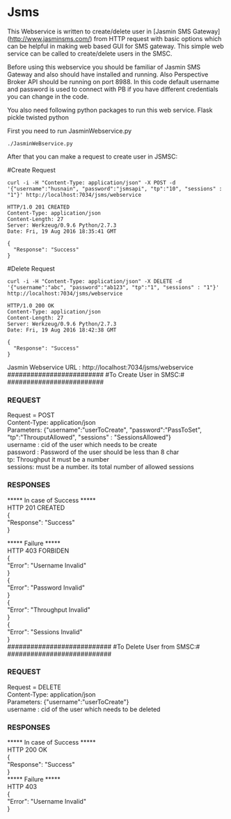 # Jsms

This Webservice is written to create/delete user in [Jasmin SMS Gateway] (http://www.jasminsms.com/) from HTTP request with basic options which can be helpful in making web based GUI for SMS gateway. This simple web service can be called to create/delete users in the SMSC.

Before using this webservice you should be familiar of Jasmin SMS Gateway and also should have installed and running. Also Perspective Broker API should be running on port 8988. In this code default username and password is used to connect with PB if you have different credentials you can change in the code.

You also need following python packages to run this web service.
Flask
pickle
twisted python

First you need to run JasminWebservice.py 
```
./JasminWeBservice.py
```
After that you can make a request to create user in JSMSC:

#Create Request
```
curl -i -H "Content-Type: application/json" -X POST -d '{"username":"husnain", "password":"jsmsapi", "tp":"10", "sessions" : "1"}' http://localhost:7034/jsms/webservice

HTTP/1.0 201 CREATED
Content-Type: application/json
Content-Length: 27
Server: Werkzeug/0.9.6 Python/2.7.3
Date: Fri, 19 Aug 2016 18:35:41 GMT

{
  "Response": "Success"
}
```

#Delete Request
```
curl -i -H "Content-Type: application/json" -X DELETE -d '{"username":"abc", "password":"ab123", "tp":"1", "sessions" : "1"}' http://localhost:7034/jsms/webservice

HTTP/1.0 200 OK
Content-Type: application/json
Content-Length: 27
Server: Werkzeug/0.9.6 Python/2.7.3
Date: Fri, 19 Aug 2016 18:42:38 GMT

{
  "Response": "Success"
}

```


Jasmin Webservice URL : http://localhost:7034/jsms/webservice
#########################
#To Create User in SMSC:#
#########################
### REQUEST

Request = POST<br />
Content-Type: application/json<br />
Parameters: {"username":"userToCreate", "password":"PassToSet", "tp":"ThrouputAllowed", "sessions" : "SessionsAllowed"}<br />
username : cid of the user which needs to be create<br />
password : Password of the user should be less than 8 char<br />
tp: Throughput it must be a number<br />
sessions: must be a number. its total number of allowed sessions<br />

### RESPONSES ###
***** In case of Success ***** <br />
HTTP 201 CREATED<br />
{<br />
"Response": "Success"<br />
}<br />

***** Failure *****<br />
HTTP 403 FORBIDEN<br />
{<br />
"Error": "Username Invalid"<br />
}<br />
{<br />
"Error": "Password Invalid"<br />
}<br />
{<br />
"Error": "Throughput Invalid"<br />
}<br />
{<br />
"Error": "Sessions Invalid"<br />
}<br />
###########################
#To Delete User from SMSC:#
###########################
### REQUEST ####
Request = DELETE <br />
Content-Type: application/json<br />
Parameters: {"username":"userToCreate"}<br />
username : cid of the user which needs to be deleted<br />

### RESPONSES ###
***** In case of Success ***** <br />
HTTP 200 OK<br />
{<br />
"Response": "Success"<br />
}<br />
***** Failure *****<br />
HTTP 403<br />
{<br />
"Error": "Username Invalid"<br />
}<br />

